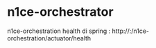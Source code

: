 # n1ce-orchestrator
n1ce-orchestration
health di spring : http://<server>:<port>/n1ce-orchestration/actuator/health